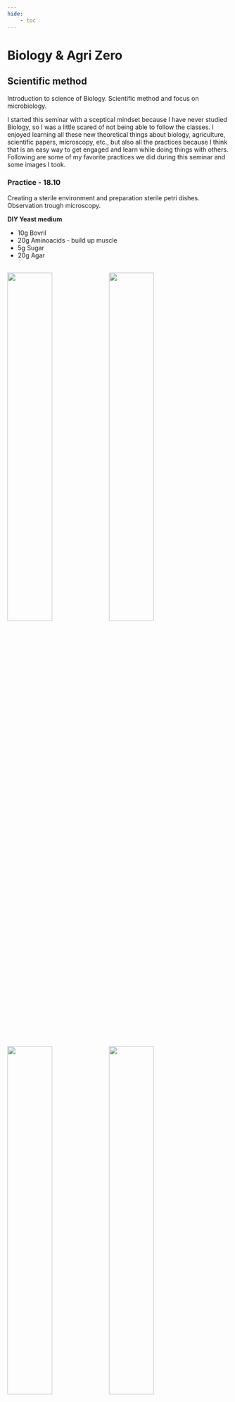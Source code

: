 ```yaml
---
hide:
    - toc
---
```


# Biology & Agri Zero

## Scientific method

Introduction to science of Biology.
Scientific method and focus on microbiology.

I started this seminar with a sceptical mindset because I have never studied Biology, so I was a little scared of not being able to follow the classes. I enjoyed learning all these new theoretical things about biology, agriculture, scientific papers, microscopy, etc., but also all the practices because I think that is an easy way to get engaged and learn while doing things with others. Following are some of my favorite practices we did during this seminar and some images I took.

### Practice - 18.10

Creating a sterile environment and preparation sterile petri dishes.
Observation trough microscopy.

**DIY Yeast medium**

- 10g   Bovril
- 20g   Aminoacids - build up muscle
- 5g    Sugar
- 20g   Agar

<br>

<img src="https://paresmarc.github.io/MDEF/images/agri_bio/petridishes0.jpg" width="45%" height="45%" class="center"/>

<img src="https://paresmarc.github.io/MDEF/images/agri_bio/petridishes3.jpg" width="45%" height="45%" class="center"/>

<br>

<img src="https://paresmarc.github.io/MDEF/images/agri_bio/petridishes2.jpg" width="45%" height="45%" class="center"/>

<img src="https://paresmarc.github.io/MDEF/images/agri_bio/petridishes1.jpg" width="45%" height="45%" class="center"/>


### Practice - 25.10

Creating Bioplastics


<img src="https://paresmarc.github.io/MDEF/images/agri_bio/biop1.jpg" width="45%" height="45%" class="center"/>
<img src="https://paresmarc.github.io/MDEF/images/agri_bio/biop2.jpg" width="45%" height="45%" class="center"/>


<img src="https://paresmarc.github.io/MDEF/images/agri_bio/biop4.jpg" width="45%" height="45%" class="center"/>
<img src="https://paresmarc.github.io/MDEF/images/agri_bio/biop3.jpg" width="45%" height="45%" class="center"/>


## Article

### Argiles en el sol: Processos Psico-Quimics
by Giovanni Pardini
Istituto per la Chimica del Terreno, CNR, Pisa, Italia

Reading scientific papers. Thinking about planetary wellbeing.

The most interesting aspect of the solid phase of the soil is given by the existence, in variable quantities, of clay minerals that constitute the seat of the main physical and chemical properties of the soil itself. The structure and permeability, and also the global dynamics of nutrients and pollutants is strongly influenced by the amount and type of clays present in the soil.

Clay minerals are characterized by having particular properties that depend mainly on their structure and surface charge density. Those with a T-O-T lattice (tetrahedron-octahedron-tetrahedron), better known in soil mineralogy for 2:1 structures, have isomorphous substitutions inside the crystal lattice, so residual negative charges originate that will of being neutralized by cations. Others, with a T-O (1:1) lattice, generally have no substitutions, and the negative charges appear at the edges of the structures, corresponding to the Si-O terminals.

Clays can take on a colloidal character, linked mainly to the dimensions of the particles. A colloidal clay particle, a clay micelle with hydrogen ions as counterions, can be represented as a colloidal macroanion that comes from the dissociation in water of a hypothetical aluminosilicic acid.
